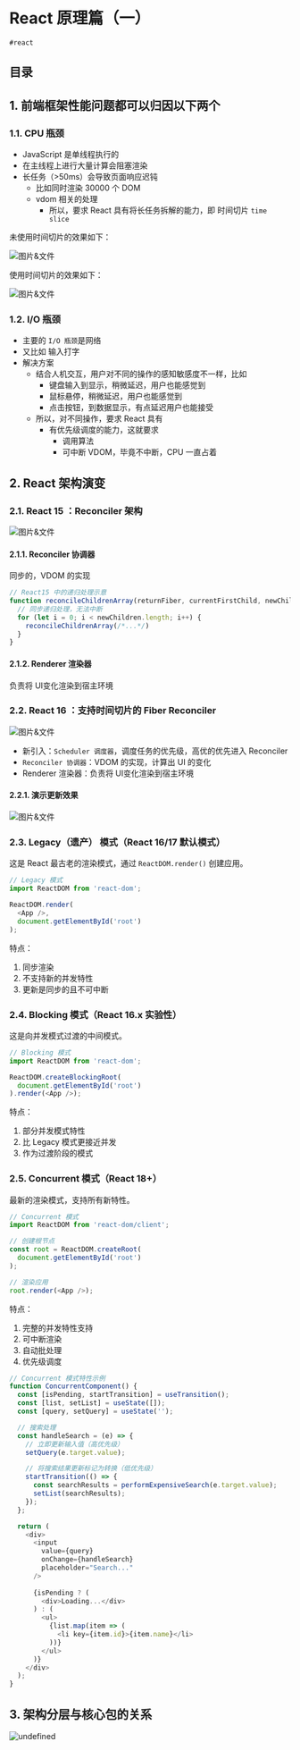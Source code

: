 
# React 原理篇（一）

`#react` 


## 目录
<!-- toc -->
 ## 1. 前端框架性能问题都可以归因以下两个 

### 1.1. CPU 瓶颈

- JavaScript 是单线程执行的
- 在主线程上进行大量计算会阻塞渲染
- 长任务（>50ms）会导致页面响应迟钝
	- 比如同时渲染 30000 个 DOM
	- vdom 相关的处理
		- 所以，要求 React 具有将长任务拆解的能力，即 时间切片 `time slice`

未使用时间切片的效果如下：

![图片&文件](./files/20241029.png)

使用时间切片的效果如下：

![图片&文件](./files/20241029-1.png)
### 1.2. I/O 瓶颈

- 主要的 `I/O 瓶颈`是网络
- 又比如 输入打字
- 解决方案
	- 结合人机交互，用户对不同的操作的感知敏感度不一样，比如
		- 键盘输入到显示，稍微延迟，用户也能感觉到
		- 鼠标悬停，稍微延迟，用户也能感觉到
		- 点击按钮，到数据显示，有点延迟用户也能接受
	- 所以，对不同操作，要求 React 具有
		- 有优先级调度的能力，这就要求
			- 调用算法
			- 可中断 VDOM，毕竟不中断，CPU 一直占着

## 2. React 架构演变

### 2.1. React 15 ：Reconciler 架构

![图片&文件](./files/20241031-21.png)

#### 2.1.1. Reconciler 协调器

同步的，VDOM 的实现

```javascript hl:3
// React15 中的递归处理示意
function reconcileChildrenArray(returnFiber, currentFirstChild, newChildren) {
  // 同步递归处理，无法中断
  for (let i = 0; i < newChildren.length; i++) {
    reconcileChildrenArray(/*...*/)
  }
}
```

#### 2.1.2. Renderer 渲染器

负责将 UI变化渲染到宿主环境

### 2.2. React 16 ：支持时间切片的 Fiber Reconciler

![图片&文件](./files/20241031-22.png)

- 新引入：`Scheduler 调度器`，调度任务的优先级，高优的优先进入 Reconciler
- `Reconciler 协调器`：VDOM 的实现，计算出 UI 的变化
- Renderer 渲染器：负责将 UI变化渲染到宿主环境

#### 2.2.1. 演示更新效果

![图片&文件](./files/20241029-2.png)

### 2.3. Legacy（遗产） 模式（React 16/17 默认模式）

这是 React 最古老的渲染模式，通过 `ReactDOM.render()` 创建应用。

```javascript
// Legacy 模式
import ReactDOM from 'react-dom';

ReactDOM.render(
  <App />,
  document.getElementById('root')
);
```

特点：
1. 同步渲染
2. 不支持新的并发特性
3. 更新是同步的且不可中断

### 2.4. Blocking 模式（React 16.x 实验性）

这是向并发模式过渡的中间模式。

```javascript hl:4
// Blocking 模式
import ReactDOM from 'react-dom';

ReactDOM.createBlockingRoot(
  document.getElementById('root')
).render(<App />);
```

特点：
1. 部分并发模式特性
2. 比 Legacy 模式更接近并发
3. 作为过渡阶段的模式

### 2.5. Concurrent 模式（React 18+）

最新的渲染模式，支持所有新特性。

```javascript hl:5
// Concurrent 模式
import ReactDOM from 'react-dom/client';

// 创建根节点
const root = ReactDOM.createRoot(
  document.getElementById('root')
);

// 渲染应用
root.render(<App />);
```

特点：
1. 完整的并发特性支持
2. 可中断渲染
3. 自动批处理
4. 优先级调度

```javascript hl:12,9
// Concurrent 模式特性示例
function ConcurrentComponent() {
  const [isPending, startTransition] = useTransition();
  const [list, setList] = useState([]);
  const [query, setQuery] = useState('');

  // 搜索处理
  const handleSearch = (e) => {
    // 立即更新输入值（高优先级）
    setQuery(e.target.value);

    // 将搜索结果更新标记为转换（低优先级）
    startTransition(() => {
      const searchResults = performExpensiveSearch(e.target.value);
      setList(searchResults);
    });
  };

  return (
    <div>
      <input
        value={query}
        onChange={handleSearch}
        placeholder="Search..."
      />
      
      {isPending ? (
        <div>Loading...</div>
      ) : (
        <ul>
          {list.map(item => (
            <li key={item.id}>{item.name}</li>
          ))}
        </ul>
      )}
    </div>
  );
}
```

## 3. 架构分层与核心包的关系

![undefined](#)